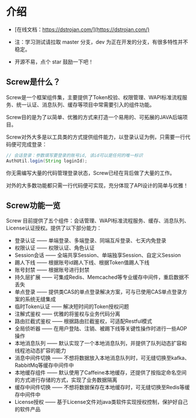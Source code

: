 # 介绍
- [在线文档：https://dstrojan.com/](https://dstrojan.com/)

- 注：学习测试请拉取 master 分支，dev 为正在开发的分支，有很多特性并不稳定。

- 开源不易，点个 star 鼓励一下吧！

## Screw是什么？
Screw是一个框架组件集，主要提供了Token校验、权限管理、WAPI标准流程服务、统一认证、消息队列、缓存等项目中常需要引入的组件功能。

Screw目的是为了以简单、优雅的方式来打造一个易用的、可拓展的JAVA后端项目。

Screw对外大多是以工具类的方式提供组件能力，以登录认证为例，只需要一行代码便可完成登录：
```java
// 会话登录：参数填写要登录的账号id, 该id可以是任何的唯一标识
AuthUtil.login(String loginId);
``` 
你无需编写大量的代码管理登录状态，Screw已经在背后做了大量的工作。

对外的大多数功能都只需一行代码便可实现，充分体现了API设计的简单与优雅！

## Screw功能一览
Screw 目前提供了五个组件：会话管理、WAPI标准流程服务、缓存、消息队列、License认证授权。提供了以下部分能力：

* 登录认证 —— 单端登录、多端登录、同端互斥登录、七天内免登录
* 权限认证 —— 权限认证、角色认证
* Session会话 —— 全端共享Session、单端独享Session、自定义Session
* 踢人下线 —— 根据账号id踢人下线、根据Token值踢人下线
* 账号封禁 —— 根据账号进行封禁
* 持久层扩展 —— 可集成Redis、Memcached等专业缓存中间件，重启数据不丢失
* 单点登录 —— 提供类CAS的单点登录解决方案，可与已使用CAS单点登录方案的系统无缝集成
* 临时Token认证 —— 解决短时间的Token授权问题
* 注解式鉴权 —— 优雅的将鉴权与业务代码分离
* 路由拦截式鉴权 —— 根据路由拦截鉴权，可适配Restful模式
* 全局侦听器 —— 在用户登陆、注销、被踢下线等关键性操作时进行一些AOP操作
* 本地消息队列 —— 默认实现了一个本地消息队列，并提供了队列动态扩容和线程池动态扩容的能力
* 消息中间件切换 —— 不想将数据放入本地消息队列时，可无缝切换至kafka、RabbitMq等缓存中间件中
* 本地缓存组件 —— 默认使用了Caffeine本地缓存，还提供了按指定命名空间的方式进行存储的方式，实现了业务数据隔离
* 缓存中间件切换 —— 不想将数据保存在本地缓存时，可无缝切换至Redis等缓存中间件中
* License授权 —— 基于License文件对java类软件实现授权控制，保护好自己的软件产品